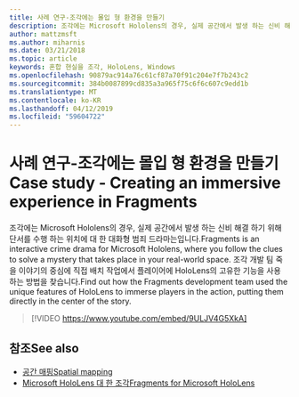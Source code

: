 ```yaml
---
title: 사례 연구-조각에는 몰입 형 환경을 만들기
description: 조각에는 Microsoft Hololens의 경우, 실제 공간에서 발생 하는 신비 해결 하기 위해 단서를 수행 하는 위치에 대 한 대화형 범죄 드라마는입니다.
author: mattzmsft
ms.author: miharnis
ms.date: 03/21/2018
ms.topic: article
keywords: 혼합 현실을 조각, HoloLens, Windows
ms.openlocfilehash: 90879ac914a76c61cf87a70f91c204e7f7b243c2
ms.sourcegitcommit: 384b0087899cd835a3a965f75c6f6c607c9edd1b
ms.translationtype: MT
ms.contentlocale: ko-KR
ms.lasthandoff: 04/12/2019
ms.locfileid: "59604722"
---
```

# <a name="case-study---creating-an-immersive-experience-in-fragments"></a><span data-ttu-id="78ed8-104">사례 연구-조각에는 몰입 형 환경을 만들기</span><span class="sxs-lookup"><span data-stu-id="78ed8-104">Case study - Creating an immersive experience in Fragments</span></span>

<span data-ttu-id="78ed8-105">조각에는 Microsoft Hololens의 경우, 실제 공간에서 발생 하는 신비 해결 하기 위해 단서를 수행 하는 위치에 대 한 대화형 범죄 드라마는입니다.</span><span class="sxs-lookup"><span data-stu-id="78ed8-105">Fragments is an interactive crime drama for Microsoft Hololens, where you follow the clues to solve a mystery that takes place in your real-world space.</span></span> <span data-ttu-id="78ed8-106">조각 개발 팀 죽을 이야기의 중심에 직접 배치 작업에서 플레이어에 HoloLens의 고유한 기능을 사용 하는 방법을 찾습니다.</span><span class="sxs-lookup"><span data-stu-id="78ed8-106">Find out how the Fragments development team used the unique features of HoloLens to immerse players in the action, putting them directly in the center of the story.</span></span>



>[!VIDEO https://www.youtube.com/embed/9ULJV4G5XkA]

## <a name="see-also"></a><span data-ttu-id="78ed8-107">참조</span><span class="sxs-lookup"><span data-stu-id="78ed8-107">See also</span></span>
* [<span data-ttu-id="78ed8-108">공간 매핑</span><span class="sxs-lookup"><span data-stu-id="78ed8-108">Spatial mapping</span></span>](spatial-mapping.md)
* [<span data-ttu-id="78ed8-109">Microsoft HoloLens 대 한 조각</span><span class="sxs-lookup"><span data-stu-id="78ed8-109">Fragments for Microsoft HoloLens</span></span>](https://www.microsoft.com/p/fragments/9nblggh5ggm8)
